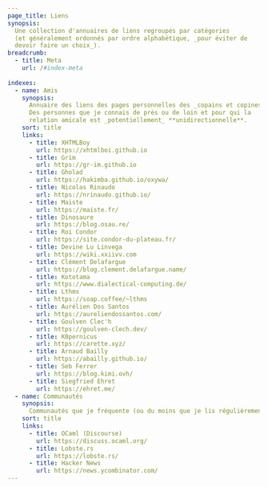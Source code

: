```yaml
---
page_title: Liens
synopsis:
  Une collection d'annuaires de liens regroupés par catégories 
  (et généralement ordonnés par ordre alphabétique, _pour éviter de 
  devoir faire un choix_).
breadcrumb:
  - title: Meta
    url: /#index-meta
    
indexes:
  - name: Amis
    synopsis:
      Annuaire des liens des pages personnelles des _copains et copines_.
      Des personnes que je connais de près ou de loin et pour qui la 
      relation amicale est _potentiellement_ **unidirectionnelle**.
    sort: title
    links:
      - title: XHTMLBoy
        url: https://xhtmlboi.github.io
      - title: Grim
        url: https://gr-im.github.io
      - title: Gholad
        url: https://hakimba.github.io/oxywa/
      - title: Nicolas Rinaudo
        url: https://nrinaudo.github.io/
      - title: Maiste
        url: https://maiste.fr/
      - title: Dinosaure
        url: https://blog.osau.re/
      - title: Roi Condor 
        url: https://site.condor-du-plateau.fr/
      - title: Devine Lu Linvega
        url: https://wiki.xxiivv.com
      - title: Clément Delafargue
        url: https://blog.clement.delafargue.name/
      - title: Kototama
        url: https://www.dialectical-computing.de/
      - title: Lthms
        url: https://soap.coffee/~lthms
      - title: Aurélien Dos Santos
        url: https://aureliendossantos.com/
      - title: Goulven Clec'h
        url: https://goulven-clech.dev/
      - title: K0pernicus
        url: https://carette.xyz/
      - title: Arnaud Bailly
        url: https://abailly.github.io/
      - title: Seb Ferrer
        url: https://blog.kimi.ovh/
      - title: Siegfried Ehret
        url: https://ehret.me/
  - name: Communautés
    synopsis: 
      Communautés que je fréquente (ou du moins que je lis régulièrement).
    sort: title 
    links:
      - title: OCaml (Discourse)
        url: https://discuss.ocaml.org/
      - title: Lobste.rs
        url: https://lobste.rs/
      - title: Hacker News
        url: https://news.ycombinator.com/
---
```


